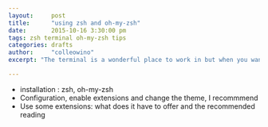 ```yaml
---
layout:     post
title:      "using zsh and oh-my-zsh"
date:       2015-10-16 3:30:00 pm
tags: zsh terminal oh-my-zsh tips   
categories: drafts
author:     "colleowino"
excerpt: "The terminal is a wonderful place to work in but when you want to type the name of a file and you only know one keyword then zsh will help you out" 

---
```


- installation : zsh, oh-my-zsh
- Configuration, enable extensions and change the theme, I recommmend
- Use some extensions: what does it have to offer and the recommended reading

